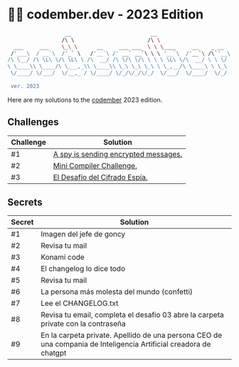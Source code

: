 # 👨‍💻 codember.dev - 2023 Edition

```bash
                  __                         __                         __
                 /\ \                       /\ \
  ___     ___    \_\ \      __     ___ ___  \ \ \____     __    _ __
 /'___\  / __`\  /'_` \   /'__`\ /' __` __`\ \ \ '__`\  /'__`\ /\`'__\
/\ \__/ /\ \L\ \/\ \L\ \ /\  __/ /\ \/\ \/\ \ \ \ \L\ \/\  __/ \ \ \/
\ \____\\ \____/\ \___,_\\ \____\\ \_\ \_\ \_\ \ \_,__/\ \____\ \ \_\
 \/____/ \/___/  \/__,_ / \/____/ \/_/\/_/\/_/  \/___/  \/____/  \/_/
				
 ver. 2023

```

Here are my solutions to the [codember](https://codember.dev/) 2023 edition.

## Challenges

| Challenge | Solution |
| --- | --- |
| #1 | [A spy is sending encrypted messages.](/CHALLENGE_01/) |
| #2 | [Mini Compiler Challenge.](/CHALLENGE_02/) |
| #3 | [El Desafío del Cifrado Espía.](/CHALLENGE_03/) |

## Secrets

| Secret | Solution |
| --- | --- |
| #1 | Imagen del jefe de goncy|
| #2 | Revisa tu mail |
| #3 | Konami code |
| #4 | El changelog lo dice todo |
| #5 | Revisa tu mail |
| #6 | La persona más molesta del mundo (confetti)|
| #7 | Lee el CHANGELOG.txt |
| #8 | Revisa tu email, completa el desafio 03 abre la carpeta private con la contraseña |
| #9 | En la carpeta private. Apellido de una persona CEO de una compania de Inteligencia Artificial creadora de chatgpt |
